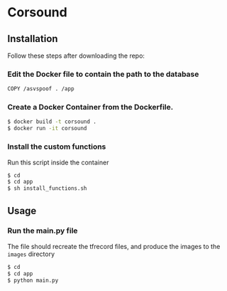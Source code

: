 # Corsound


## Installation

Follow these steps after downloading the repo:

### Edit the Docker file to contain the path to the database 
````bash
COPY /asvspoof . /app
````
### Create a Docker Container from the Dockerfile. 
````bash
$ docker build -t corsound .
$ docker run -it corsound    
````
### Install the custom functions 
Run this script inside the container
````bash
$ cd
$ cd app
$ sh install_functions.sh
````

## Usage
### Run the main.py file
The file should recreate the tfrecord files, and produce the images to the `images` directory
````bash
$ cd
$ cd app
$ python main.py
````


